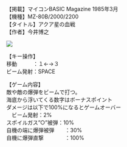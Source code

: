 【掲載】マイコンBASIC Magazine 1985年3月  
【機種】MZ-80B/2000/2200  
【タイトル】アクア星の血戦  
【作者】今井博之  
  
  [![](https://img.youtube.com/vi/e4Nh1zl2kws/0.jpg)](https://www.youtube.com/watch?v=e4Nh1zl2kws)    
    
【キー操作】  
移動　　　：１←→３  
ビーム発射：SPACE  
  
【ゲーム内容】  
敵や敵の爆弾をビームで打つ。  
海底から浮いてくる数字はボーナスポイント  
ダメージは以下で100%になるとゲームオーバー  
　ビーム発射：2%  
  スポイルガス”○”被弾：10%  
  自機の端に爆弾被弾　　：30%  
  自機に爆弾直撃　　　　：100%  
